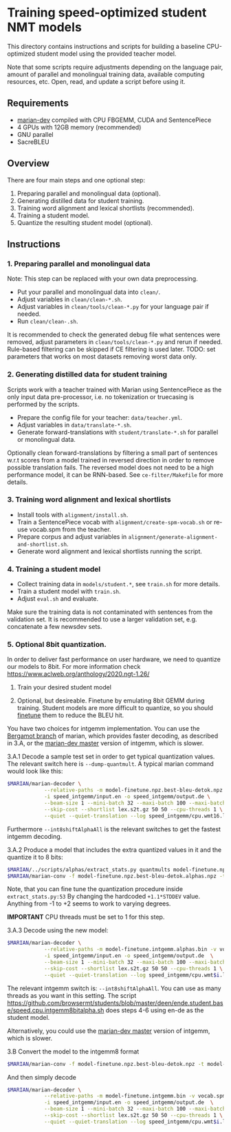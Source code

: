 # Training speed-optimized student NMT models

This directory contains instructions and scripts for building a baseline
CPU-optimized student model using the provided teacher model.

Note that some scripts require adjustments depending on the language pair,
amount of parallel and monolingual training data, available computing
resources, etc.  Open, read, and update a script before using it.


## Requirements

* [marian-dev](https://github.com/browsermt/marian-dev) compiled with CPU FBGEMM, CUDA and SentencePiece
* 4 GPUs with 12GB memory (recommended)
* GNU parallel
* SacreBLEU


## Overview

There are four main steps and one optional step:

1. Preparing parallel and monolingual data (optional).
2. Generating distilled data for student training.
3. Training word alignment and lexical shortlists (recommended).
4. Training a student model.
5. Quantize the resulting student model (optional).


## Instructions

### 1. Preparing parallel and monolingual data

Note: This step can be replaced with your own data preprocessing.

- Put your parallel and monolingual data into `clean/`.
- Adjust variables in `clean/clean-*.sh`.
- Adjust variables in `clean/tools/clean-*.py` for your language pair if needed.
- Run `clean/clean-.sh`.

It is recommended to check the generated debug file what sentences were removed,
adjust parameters in `clean/tools/clean-*.py` and rerun if needed.
Rule-based filtering can be skipped if CE filtering is used later.
TODO: set parameters that works on most datasets removing worst data only.

### 2. Generating distilled data for student training

Scripts work with a teacher trained with Marian using SentencePiece as the only
input data pre-processor, i.e. no tokenization or truecasing is performed by
the scripts.

- Prepare the config file for your teacher: `data/teacher.yml`.
- Adjust variables in `data/translate-*.sh`.
- Generate forward-translations with `student/translate-*.sh` for parallel or
  monolingual data.

Optionally clean forward-translations by filtering a small part of sentences
w.r.t scores from a model trained in reversed direction in order to remove
possible translation fails. The reversed model does not need to be a high
performance model, it can be RNN-based.  See `ce-filter/Makefile` for more
details.

### 3. Training word alignment and lexical shortlists

- Install tools with `alignment/install.sh`.
- Train a SentencePiece vocab with `alignment/create-spm-vocab.sh` or re-use
  vocab.spm from the teacher.
- Prepare corpus and adjust variables in `alignment/generate-alignment-and-shortlist.sh`.
- Generate word alignment and lexical shortlists running the script.

### 4. Training a student model

- Collect training data in `models/student.*`, see `train.sh` for more details.
- Train a student model with `train.sh`.
- Adjust `eval.sh` and evaluate.

Make sure the training data is not contaminated with sentences from the
validation set.  It is recommended to use a larger validation set, e.g.
concatenate a few newsdev sets.

### 5. Optional 8bit quantization.
In order to deliver fast performance on user hardware, we need to quantize our models to 8bit. For more information check  https://www.aclweb.org/anthology/2020.ngt-1.26/

1. Train your desired student model

2. Optional, but desireable. Finetune by emulating 8bit GEMM during training. Student models are more difficult to quantize, so you should [finetune](https://github.com/browsermt/students/tree/master/train-student/finetune) them to reduce the BLEU hit. 

You have two choices for intgemm implementation. You can use the [Bergamot branch](https://github.com/browsermt/marian-dev/) of marian, which provides faster decoding, as described in 3.A, or the [marian-dev master](https://github.com/marian-nmt/marian-dev) version of intgemm, which is slower.

3.A.1 Decode a sample test set in order to get typical quantization values. The relevant switch here is `--dump-quantmult`. A typical marian command would look like this:
```bash
$MARIAN/marian-decoder \
            --relative-paths -m model-finetune.npz.best-bleu-detok.npz -v vocab.spm vocab.spm --dump-quantmult \
            -i speed_intgemm/input.en -o speed_intgemm/output.de \
            --beam-size 1 --mini-batch 32 --maxi-batch 100 --maxi-batch-sort src -w 128 \
            --skip-cost --shortlist lex.s2t.gz 50 50 --cpu-threads 1 \
            --quiet --quiet-translation --log speed_intgemm/cpu.wmt16.log 2> quantmults
```
Furthermore `--int8shiftAlphaAll` is the relevant switches to get the fastest intgemm decoding.

3.A.2 Produce a model that includes the extra quantized values in it and the quantize it to 8 bits:
```bash
$MARIAN/../scripts/alphas/extract_stats.py quantmults model-finetune.npz.best-bleu-detok.npz model-finetune.npz.best-bleu-detok.alphas.npz
$MARIAN/marian-conv -f model-finetune.npz.best-bleu-detok.alphas.npz -t model-finetune.intgemm.alphas.bin --gemm-type intgemm8
```
Note, that you can fine tune the quantization procedure inside `extract_stats.py:53` By changing the hardcoded `+1.1*STDDEV` value. Anything from -1 to +2 seems to work to varying degrees.

**IMPORTANT** CPU threads must be set to 1 for this step.

3.A.3 Decode using the new model:

```bash
$MARIAN/marian-decoder \
            --relative-paths -m model-finetune.intgemm.alphas.bin -v vocab.spm vocab.spm --int8shiftAlphaAll \
            -i speed_intgemm/input.en -o speed_intgemm/output.de  \
            --beam-size 1 --mini-batch 32 --maxi-batch 100 --maxi-batch-sort src -w 128 \
            --skip-cost --shortlist lex.s2t.gz 50 50 --cpu-threads 1 \
            --quiet --quiet-translation --log speed_intgemm/cpu.wmt$i.log
```

The relevant intgemm switch is: `--int8shiftAlphaAll`. You can use as many threads as you want in this setting. The script https://github.com/browsermt/students/blob/master/deen/ende.student.base/speed.cpu.intgemm8bitalpha.sh does steps 4-6 using en-de as the student model.

Alternatively, you could use the [marian-dev master](https://github.com/marian-nmt/marian-dev) version of intgemm, which is slower.

3.B Convert the model to the intgemm8 format

```bash
$MARIAN/marian-conv -f model-finetune.npz.best-bleu-detok.npz -t model-finetune.intgemm.alphas.bin --gemm-type intgemm8
```

And then simply decode

```bash
$MARIAN/marian-decoder \
            --relative-paths -m model-finetune.intgemm.bin -v vocab.spm vocab.spm \
            -i speed_intgemm/input.en -o speed_intgemm/output.de  \
            --beam-size 1 --mini-batch 32 --maxi-batch 100 --maxi-batch-sort src -w 128 \
            --skip-cost --shortlist lex.s2t.gz 50 50 --cpu-threads 1 \
            --quiet --quiet-translation --log speed_intgemm/cpu.wmt$i.log
```
